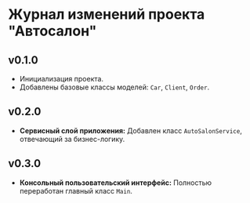 # Журнал изменений проекта "Автосалон"
## v0.1.0 
- Инициализация проекта.
- Добавлены базовые классы моделей: `Car`, `Client`, `Order`.
## v0.2.0
- **Сервисный слой приложения:** Добавлен класс `AutoSalonService`, отвечающий за бизнес-логику.
## v0.3.0
- **Консольный пользовательский интерфейс:** Полностью переработан главный класс `Main`.